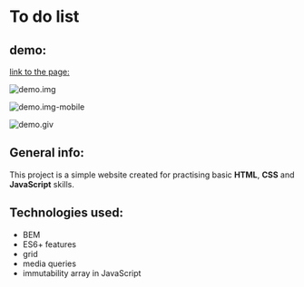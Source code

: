 # To do list
## demo:
[link to the page:]([https://dorotakar.github.io/todo-list/](https://dorotakar.github.io/todolist/))

![demo.img](https://github.com/DorotaKar/todo-list/blob/main/images/img-readme-2.png)

![demo.img-mobile](https://github.com/DorotaKar/todo-list/blob/main/images/img-readme-mobile-2.png)

![demo.giv](https://github.com/DorotaKar/todo-list/blob/main/images/readme.gif)

## General info:
This project is a simple website created for practising basic **HTML**, **CSS** and **JavaScript** skills.
## Technologies used:
- BEM
- ES6+ features
- grid
- media queries
- immutability array in JavaScript
